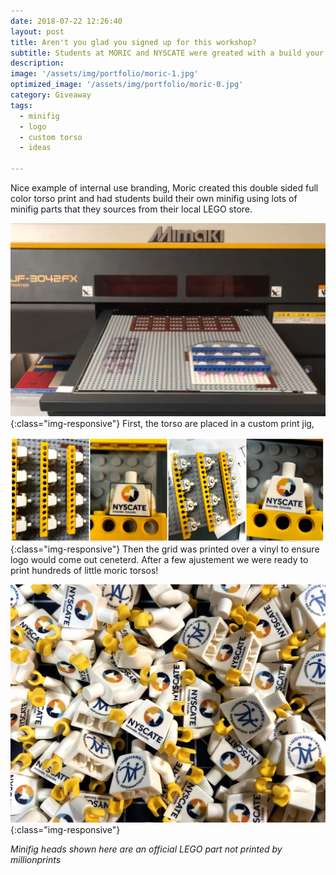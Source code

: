 ```yaml
---
date: 2018-07-22 12:26:40
layout: post
title: Aren't you glad you signed up for this workshop?
subtitle: Students at MORIC and NYSCATE were greated with a build your own minifig station. 
description: 
image: '/assets/img/portfolio/moric-1.jpg'
optimized_image: '/assets/img/portfolio/moric-0.jpg'
category: Giveaway
tags:
  - minifig
  - logo
  - custom torso
  - ideas
 
---
```


Nice example of internal use branding,  Moric created this double sided full color torso print and had students build their own minifig using lots of minifig parts that they sources from their local LEGO store.  

![other view](/assets/img/portfolio/moric-2.jpg){:class="img-responsive"}
First, the torso are placed in a custom print jig, 

![other view](/assets/img/portfolio/moric-3.jpg){:class="img-responsive"}
Then the grid was printed over a vinyl to ensure logo would come out ceneterd.  After a few ajustement we were ready to print hundreds of little moric torsos!

![other view](/assets/img/portfolio/moric-0.jpg){:class="img-responsive"}

<em> Minifig heads shown here are an official LEGO part not printed by millionprints </em>
